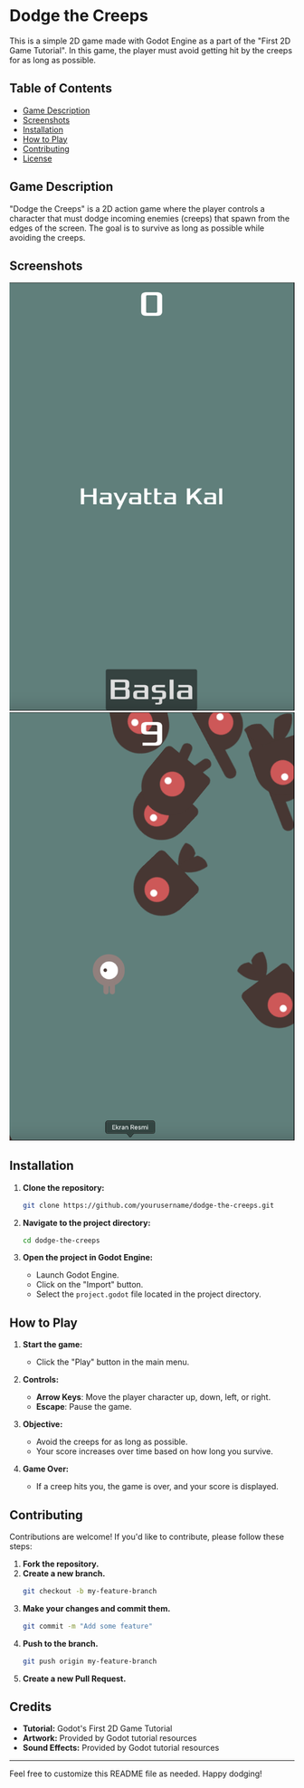 # Dodge the Creeps

This is a simple 2D game made with Godot Engine as a part of the "First 2D Game Tutorial". In this game, the player must avoid getting hit by the creeps for as long as possible.

## Table of Contents
- [Game Description](#game-description)
- [Screenshots](#screenshots)
- [Installation](#installation)
- [How to Play](#how-to-play)
- [Contributing](#contributing)
- [License](#license)

## Game Description
"Dodge the Creeps" is a 2D action game where the player controls a character that must dodge incoming enemies (creeps) that spawn from the edges of the screen. The goal is to survive as long as possible while avoiding the creeps.

## Screenshots
![Main Menu](hud.png)
![Gameplay](InGame.png)


## Installation

1. **Clone the repository:**
    ```sh
    git clone https://github.com/yourusername/dodge-the-creeps.git
    ```

2. **Navigate to the project directory:**
    ```sh
    cd dodge-the-creeps
    ```

3. **Open the project in Godot Engine:**
    - Launch Godot Engine.
    - Click on the "Import" button.
    - Select the `project.godot` file located in the project directory.

## How to Play

1. **Start the game:**
    - Click the "Play" button in the main menu.

2. **Controls:**
    - **Arrow Keys**: Move the player character up, down, left, or right.
    - **Escape**: Pause the game.

3. **Objective:**
    - Avoid the creeps for as long as possible.
    - Your score increases over time based on how long you survive.

4. **Game Over:**
    - If a creep hits you, the game is over, and your score is displayed.

## Contributing
Contributions are welcome! If you'd like to contribute, please follow these steps:

1. **Fork the repository.**
2. **Create a new branch.**
    ```sh
    git checkout -b my-feature-branch
    ```
3. **Make your changes and commit them.**
    ```sh
    git commit -m "Add some feature"
    ```
4. **Push to the branch.**
    ```sh
    git push origin my-feature-branch
    ```
5. **Create a new Pull Request.**

## Credits
- **Tutorial:** Godot's First 2D Game Tutorial
- **Artwork:** Provided by Godot tutorial resources
- **Sound Effects:** Provided by Godot tutorial resources

---

Feel free to customize this README file as needed. Happy dodging!
